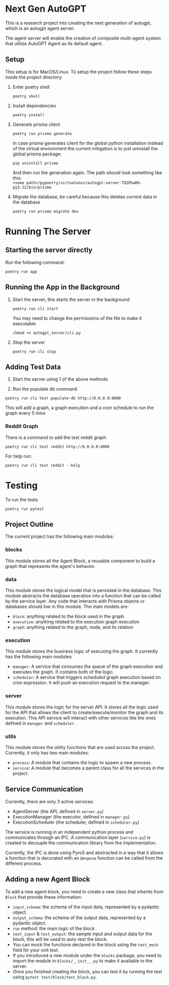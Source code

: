 # Next Gen AutoGPT 

This is a research project into creating the next generation of autogpt, which is an autogpt agent server.

The agent server will enable the creation of composite multi-agent system that utilize AutoGPT Agent as its default agent.

## Setup

This setup is for MacOS/Linux.
To setup the project follow these steps inside the project directory:

1. Enter poetry shell
   ```
   poetry shell
   ```

2. Install dependencies
   ```
   poetry install
   ```

3. Generate prisma client
   ```
   poetry run prisma generate
   ```

   In case prisma generates client for the global python installation instead of the virtual environment the current mitigation is to just uninstall the global prisma package:
   ```
   pip uninstall prisma
   ```

   And then run the generation again.
   The path *should* look something like this:  
   `<some path>/pypoetry/virtualenvs/autogpt-server-TQIRSwR6-py3.12/bin/prisma`

4. Migrate the database, be careful because this deletes current data in the database
   ```
   poetry run prisma migrate dev
   ```

# Running The Server

## Starting the server directly

Run the following command:

```
poetry run app
```

## Running the App in the Background

1. Start the server, this starts the server in the background
   ```
   poetry run cli start
   ```
    
   You may need to change the permissions of the file to make it executable
   ```
   chmod +x autogpt_server/cli.py
   ```

2. Stop the server
   ```
   poetry run cli stop
   ```

## Adding Test Data

1. Start the server using 1 of the above methods

2. Run the populate db command

```
poetry run cli test populate-db http://0.0.0.0:8000
```

This will add a graph, a graph execution and a cron schedule to run the graph every 5 mins

### Reddit Graph

There is a command to add the test reddit graph

```
poetry run cli test reddit http://0.0.0.0:8000
```

For help run:
```
poetry run cli test reddit --help

```

# Testing

To run the tests
```
poetry run pytest
```

## Project Outline

The current project has the following main modules:

### **blocks**

This module stores all the Agent Block, a reusable component to build a graph that represents the agent's behavior.

### **data**

This module stores the logical model that is persisted in the database.
This module abstracts the database operation into a function that can be called by the service layer.
Any code that interacts with Prisma objects or databases should live in this module.
The main models are:
* `block`: anything related to the block used in the graph
* `execution`: anything related to the execution graph execution
* `graph`: anything related to the graph, node, and its relation

### **execution**

This module stores the business logic of executing the graph.
It currently has the following main modules:
* `manager`: A service that consumes the queue of the graph execution and executes the graph. It contains both of the logic.
* `scheduler`: A service that triggers scheduled graph execution based on cron expression. It will push an execution request to the manager.

### **server**

This module stores the logic for the server API.
It stores all the logic used for the API that allows the client to create/execute/monitor the graph and its execution.
This API service will interact with other services like the ones defined in `manager` and `scheduler`.

### **utils**

This module stores the utility functions that are used across the project.
Currently, it only has two main modules:
* `process`: A module that contains the logic to spawn a new process.
* `service`: A module that becomes a parent class for all the services in the project.

## Service Communication

Currently, there are only 3 active services:

- AgentServer (the API, defined in `server.py`)
- ExecutionManager (the executor, defined in `manager.py`)
- ExecutionScheduler (the scheduler, defined in `scheduler.py`)

The service is running in an independent python process and communicates through an IPC.
A communication layer (`service.py`) is created to decouple the communication library from the implementation.

Currently, the IPC is done using Pyro5 and abstracted in a way that it allows a function that is decorated with an `@expose` function can be called from the different process.

## Adding a new Agent Block

To add a new agent block, you need to create a new class that inherits from `Block` that provide these information:
* `input_schema`: the schema of the input data, represented by a pydantic object.
* `output_schema`: the schema of the output data, represented by a pydantic object.
* `run` method: the main logic of the block
* `test_input` & `test_output`: the sample input and output data for the block, this will be used to auto-test the block.
* You can mock the functions declared in the block using the `test_mock` field for your unit test.
* If you introduced a new module under the `blocks` package, you need to import the module in `blocks/__init__.py` to make it available to the server.
* Once you finished creating the block, you can test it by running the test using `pytest test/block/test_block.py`.
